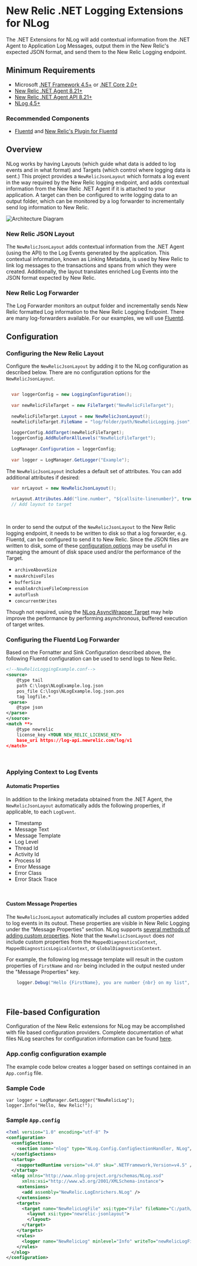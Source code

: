 ﻿# New Relic .NET Logging Extensions for NLog
The .NET Extensions for NLog will add contextual information from the .NET Agent to Application Log Messages, output them in the New Relic's expected JSON format, and send them to the New Relic Logging endpoint.


## Minimum Requirements

* Microsoft <a target="_blank" href="https://dotnet.microsoft.com/download/dotnet-framework">.NET Framework 4.5+</a> or  <a target="_blank" href="https://dotnet.microsoft.com/download/dotnet-core">.NET Core 2.0+</a>
* <a target="_blank" href="https://docs.newrelic.com/docs/release-notes/agent-release-notes/net-release-notes">New Relic .NET Agent 8.21+<a>
* <a target="_blank" href="https://docs.newrelic.com/docs/agents/net-agent/net-agent-api" target="_blank">New Relic .NET Agent API 8.21+</a>
* <a target="_blank" href="https://nlog-project.org/">NLog 4.5+</a>

### Recommended Components
* <a target="_blank" href="https://www.fluentd.org/download">Fluentd</a> and <a target="_blank" href="https://github.com/newrelic/newrelic-fluentd-output">New Relic's Plugin for Fluentd</a> 


## Overview
NLog works by having Layouts (which guide what data is added to log events and in what format) and Targets (which control where logging data is sent.)  This project provides a ```NewRelicJsonLayout``` which formats a log event in the way required by the New Relic logging endpoint, and adds contextual information from the New Relic .NET Agent if it is attached to your application.  A target can then be configured to write logging data to an output folder, which can be monitored by a log forwarder to incrementally send log information to New Relic.

![Architecture Diagram](ArchitectureDiagram.svg)

### New Relic JSON Layout
The ```NewRelicJsonLayout``` adds contextual information from the .NET Agent (using the API) to the Log Events generated by the application.  This contextual information, known as Linking Metadata, is used by New Relic to link log messages to the transactions and spans from which they were created.  Additionally, the layout translates enriched Log Events into the JSON format expected by New Relic.

### New Relic Log Forwarder
The Log Forwarder monitors an output folder and incrementally sends New Relic formatted Log information to the New Relic Logging Endpoint.  There are many log-forwarders available.  For our examples, we will use <a href="https://www.fluentd.org/" target="_blank">Fluentd</a>.

## Configuration

### Configuring the New Relic Layout
Configure the ```NewRelicJsonLayout``` by adding it to the NLog configuration as described below.  There are no configuration options for the ```NewRelicJsonLayout```.
```csharp

  var loggerConfig = new LoggingConfiguration();
  
  var newRelicFileTarget = new FileTarget("NewRelicFileTarget");
  
  newRelicFileTarget.Layout = new NewRelicJsonLayout();
  newRelicFileTarget.FileName = "log/folder/path/NewRelicLogging.json";
  
  loggerConfig.AddTarget(newRelicFileTarget);
  loggerConfig.AddRuleForAllLevels("NewRelicFileTarget");
  
  LogManager.Configuration = loggerConfig;
  
  var logger = LogManager.GetLogger("Example");

```

The ```NewRelicJsonLayout``` includes a default set of attributes.  You can add additional attributes if desired:

```csharp
  var nrLayout = new NewRelicJsonLayout();
  
  nrLayout.Attributes.Add("line.number", "${callsite-linenumber}", true));
  // Add layout to target
```
<br/>

In order to send the output of the ```NewRelicJsonLayout``` to the New Relic logging endpoint, it needs to be written to disk so that a log forwarder, e.g. Fluentd, can be configured to send it to New Relic.  Since the JSON files are written to disk, some of these <a href="https://github.com/nlog/NLog/wiki/File-target" target="_blank">configuration options</a> may be useful in managing the amount of disk space used and/or the performance of the Target.

* ```archiveAboveSize```
* ```maxArchiveFiles```
* ```bufferSize```
* ```enableArchiveFileCompression```
* ```autoFlush```
* ```concurrentWrites```

Though not required, using the <a href="https://github.com/nlog/NLog/wiki/AsyncWrapper-target" target="_blank">NLog AsyncWrapper Target</a> may help improve the performance by performing asynchronous, buffered execution of target writes.
<br/>

### Configuring the Fluentd Log Forwarder
Based on the Fornatter and Sink Configuration described above, the following Fluentd configuration can be used to send logs to New Relic.


```xml
<!--NewRelicLoggingExample.conf-->
<source> 
    @type tail 
    path C:\logs\NLogExample.log.json
    pos_file C:\logs\NLogExample.log.json.pos 
    tag logfile.*
 <parse> 
    @type json 
</parse>
</source>
<match **> 
    @type newrelic 
    license_key <YOUR NEW_RELIC_LICENSE_KEY>
    base_uri https://log-api.newrelic.com/log/v1
</match>
```

<br/>

### Applying Context to Log Events

#### Automatic Properties
In addition to the linking metadata obtained from the .NET Agent, the ```NewRelicJsonLayout``` automatically adds the following properties, if applicable, to each ```LogEvent```.

* Timestamp
* Message Text
* Message Template
* Log Level
* Thread Id
* Activity Id
* Process Id
* Error Message
* Error Class
* Error Stack Trace
<br/>

#### Custom Message Properties
The ```NewRelicJsonLayout``` automatically includes all custom properties added to log events in its outout.  These properties are visible in New Relic Logging under the "Message Properties" section.  NLog supports <a href="https://github.com/NLog/NLog/wiki/Context" target="_blank">several methods of adding custom properties</a>.  Note that the ```NewRelicJsonLayout``` does _not_ include custom properties from the ```MappedDiagnosticsContext```, ```MappedDiagnosticsLogicalContext```, or ```GlobalDiagnosticsContext```.

For example, the following log message template will result in the custom properties of ```FirstName``` and ```nbr``` being included in the output nested under the "Message Properties" key.

```csharp
    logger.Debug("Hello {FirstName}, you are number {nbr} on my list", "Bob", 32);
```
<br/>

## File-based Configuration
Configuration of the New Relic extensions for NLog may be accomplished with file based configuration providers.  Complete documentation of what files NLog searches for configuration information can be found <a href="https://github.com/nlog/nlog/wiki/Configuration-file#configuration-file-locations" target="_blank">here</a>.

### App.config configuration example
The example code below creates a logger based on settings contained in an `App.config` file.

### Sample Code
```CSharp
var logger = LogManager.GetLogger("NewRelicLog");
logger.Info("Hello, New Relic!");
```

### Sample ```App.config```
```XML
<?xml version="1.0" encoding="utf-8" ?>
<configuration>
  <configSections>
    <section name="nlog" type="NLog.Config.ConfigSectionHandler, NLog"/>
  </configSections>
  <startup>
    <supportedRuntime version="v4.0" sku=".NETFramework,Version=v4.5" />
  </startup>
  <nlog xmlns="http://www.nlog-project.org/schemas/NLog.xsd"
      xmlns:xsi="http://www.w3.org/2001/XMLSchema-instance">
    <extensions>
      <add assembly="NewRelic.LogEnrichers.NLog" />
    </extensions>
    <targets>
      <target name="NewRelicLogFile" xsi:type="File" fileName="C:/path/to/NewRelicLog.json">
        <layout xsi:type="newrelic-jsonlayout">
        </layout>
      </target>
    </targets>
    <rules>
      <logger name="NewRelicLog" minlevel="Info" writeTo="newRelicLogFile" />
    </rules>
  </nlog>
</configuration>
```

